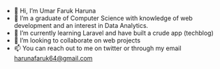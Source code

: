 - 👋 Hi, I’m Umar Faruk Haruna
- 👀 I’m a graduate of Computer Science with knowledge of web development and an interest in Data Analytics.
- 🌱 I’m currently learning Laravel and have built a crude app (techblog)
- 💞️ I’m looking to collaborate on web projects
- 📫 You can reach out to me on twitter or through my email harunafaruk64@gmail.com

<!---
dhun-noorain/dhun-noorain is a ✨ special ✨ repository because its `README.md` (this file) appears on your GitHub profile.
You can click the Preview link to take a look at your changes.
--->
